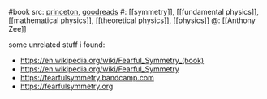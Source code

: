#book 
src: [princeton](https://press.princeton.edu/books/paperback/9780691173269/fearful-symmetry), [goodreads](https://www.goodreads.com/book/show/1530788.Fearful_Symmetry) 
#: [[symmetry]], [[fundamental physics]], [[mathematical physics]], [[theoretical physics]], [[physics]] 
@: [[Anthony Zee]]


some unrelated stuff i found:
- https://en.wikipedia.org/wiki/Fearful_Symmetry_(book)
- https://en.wikipedia.org/wiki/Fearful_Symmetry
- https://fearfulsymmetry.bandcamp.com
- https://fearfulsymmetry.org

